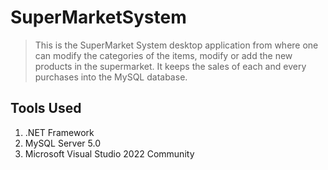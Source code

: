 # SuperMarketSystem
> This is the SuperMarket System desktop application from where one can modify the categories of the items, modify or add the new products in the supermarket. It keeps the sales of each and every purchases into the MySQL database.
## Tools Used
1. .NET Framework
2. MySQL Server 5.0
3. Microsoft Visual Studio 2022 Community
